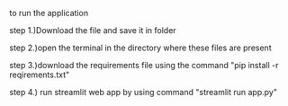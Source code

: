 to run the application 

 step 1.)Download the file and save it in folder 

 step 2.)open the terminal in the directory where these files are present
 
 step 3.)download the requirements file using the command "pip install -r reqirements.txt"
 
 step 4.) run streamlit web app by using command "streamlit run app.py"
